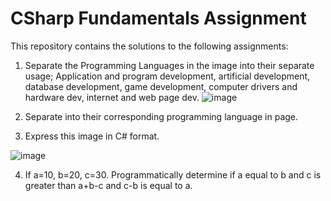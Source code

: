 # CSharp Fundamentals Assignment
This repository contains the solutions to the following assignments:
1. Separate the Programming Languages in the image into their separate usage; Application and program development, artificial development, database development, game development, computer drivers and hardware dev, internet and web page dev.
![image](https://user-images.githubusercontent.com/65626254/159162850-8dde1dd2-6b3e-4eb6-962b-2777d5dd169d.png)

2. Separate into their corresponding programming language in page.

3. Express this image in C# format.

![image](https://user-images.githubusercontent.com/65626254/159171512-75716ed2-504e-4ce0-a989-40a607e192e0.png)

4. If a=10, b=20, c=30. Programmatically determine if a equal to b and c is greater than a+b-c and c-b is equal to  a.
